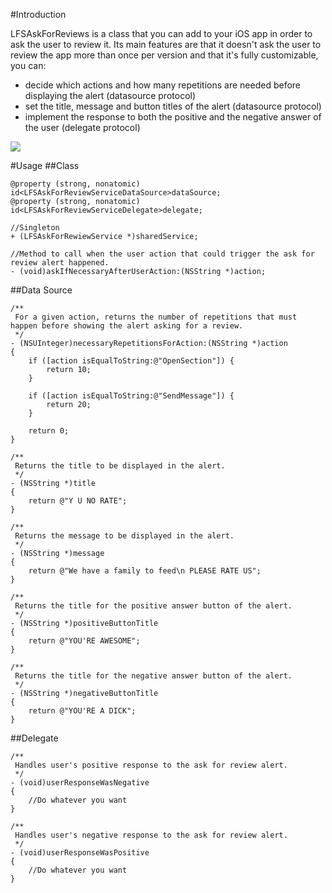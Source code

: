#Introduction

LFSAskForReviews is a class that you can add to your iOS app in order to ask the user to review it. Its main features are that it doesn't ask the user to review the app more than once per version and that it's fully customizable, you can:

- decide which actions and how many repetitions are needed before displaying the alert (datasource protocol)
- set the title, message and button titles of the alert (datasource protocol)
- implement the response to both the positive and the negative answer of the user (delegate protocol)



![](https://i.cloudup.com/gwQpHAlp2E.png)  


#Usage
##Class
```
@property (strong, nonatomic) id<LFSAskForReviewServiceDataSource>dataSource;
@property (strong, nonatomic) id<LFSAskForReviewServiceDelegate>delegate;

//Singleton
+ (LFSAskForRewiewService *)sharedService;

//Method to call when the user action that could trigger the ask for review alert happened.
- (void)askIfNecessaryAfterUserAction:(NSString *)action;
```

##Data Source

```
/**
 For a given action, returns the number of repetitions that must happen before showing the alert asking for a review.
 */
- (NSUInteger)necessaryRepetitionsForAction:(NSString *)action
{
    if ([action isEqualToString:@"OpenSection"]) {
        return 10;
    }
    
    if ([action isEqualToString:@"SendMessage"]) {
        return 20;
    }
    
    return 0;
}

/**
 Returns the title to be displayed in the alert.
 */
- (NSString *)title
{
    return @"Y U NO RATE";
}

/**
 Returns the message to be displayed in the alert.
 */
- (NSString *)message
{
    return @"We have a family to feed\n PLEASE RATE US";
}

/**
 Returns the title for the positive answer button of the alert.
 */
- (NSString *)positiveButtonTitle
{
    return @"YOU'RE AWESOME";
}

/**
 Returns the title for the negative answer button of the alert.
 */
- (NSString *)negativeButtonTitle
{
    return @"YOU'RE A DICK";
}

```


##Delegate
```
/**
 Handles user's positive response to the ask for review alert.
 */
- (void)userResponseWasNegative
{
    //Do whatever you want
}

/**
 Handles user's negative response to the ask for review alert.
 */
- (void)userResponseWasPositive
{
    //Do whatever you want
}
```


